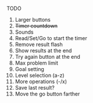 TODO

1. Larger buttons
2. ~~Timer countdown~~
3. Sounds
4. Read/Set/Go to start the timer
5. Remove result flash
6. Show results at the end
7. Try again button at the end
8. Max problem limit
9. Goal setting
10. Level selection (a-z)
11. More operations (-/x)
12. Save last result?
13. Move the go button farther 

